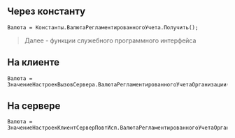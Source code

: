 
## Через константу
```bsl
Валюта = Константы.ВалютаРегламентированногоУчета.Получить();
```

> Далее - функции служебного программного интерфейса
## На клиенте
```bsl
Валюта = ЗначениеНастроекВызовСервера.ВалютаРегламентированногоУчетаОрганизации(Организация);
```

## На сервере
```bsl
Валюта = ЗначениеНастроекКлиентСерверПовтИсп.ВалютаРегламентированногоУчетаОрганизации(Организация);
```